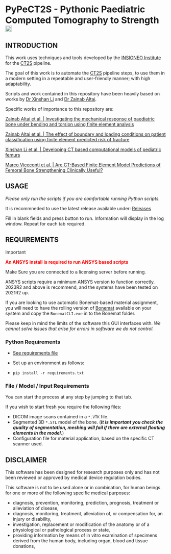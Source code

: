 # PyPeCT2S - Pythonic Paediatric Computed Tomography to Strength [<img src='INSIGNEO.png' width='20'>](https://www.sheffield.ac.uk/insigneo)

## INTRODUCTION

This work uses techniques and tools developed by the [INSIGNEO Institute](https://www.sheffield.ac.uk/insigneo) for the [CT2S](https://ct2s.insigneo.org/ct2s/) pipeline.

The goal of this work is to automate the [CT2S](https://ct2s.insigneo.org/ct2s/) pipeline steps, to use them in a modern setting in a repeatable and user-friendly manner; with high adaptability.

Scripts and work contained in this repository have been heavily based on works by [Dr Xinshan Li](https://scholar.google.co.uk/citations?user=T3t8XdcAAAAJ&hl=en) and [Dr Zainab Altai](https://scholar.google.com/citations?user=VaL--SsAAAAJ&hl=en).

Specific works of importance to this repository are:

[Zainab Altai et al. | Investigating the mechanical response of paediatric bone under bending and torsion using finite element analysis](https://doi.org/10.1007/s10237-018-1008-9)

[Zainab Altai et al. | The effect of boundary and loading conditions on patient classification using finite element predicted risk of fracture](https://doi.org/10.1016/j.clinbiomech.2019.06.004)

[Xinshan Li et al. | Developing CT based computational models of pediatric femurs](https://doi.org/10.1016/j.jbiomech.2015.03.027)

[Marco Viceconti et al. | Are CT-Based Finite Element Model Predictions of Femoral Bone Strengthening Clinically Useful?](https://doi.org/10.1007/s11914-018-0438-8)

## USAGE

_Please only run the scripts if you are comfortable running Python scripts._

It is recommneded to use the latest release available under: [Releases](https://github.com/INSIGNEO/PyPeCT2S/releases/latest)

Fill in blank fields and press button to run. Information will display in the log window. Repeat for each tab required.

## REQUIREMENTS

>[!IMPORTANT]
> 
><span style="color:red">**An ANSYS install is required to run ANSYS based scripts**</span>
> 
> Make Sure you are connected to a licensing server before running.
>
>ANSYS scripts require a minimum ANSYS version to function correctly. 2023R2 and above is recommend, and the systems have been tested on 2021R2 up.

If you are looking to use automatic Bonemat-based material assignment, you will need to have the rolling version of [Bonemat]() available on your system and copy the `BonematCLI.exe` in to the Bonemat folder.

Please keep in mind the limits of the software this GUI interfaces with. _We cannot solve issues that arise for errors in software we do not control._

### Python Requirements

- [See requirements file](requirements.txt)

- Set up an environment as follows:
-   `pip install -r requirements.txt`

### File / Model / Input Requirements

You can start the process at any step by jumping to that tab.

If you wish to start fresh you require the following files:
- DICOM image scans contained in a `*.VTK` file.
- Segmented 3D `*.STL` model of the bone. (_**It is important you check the quality of segmentation, meshing will fail if there are external floating elements in the model.**_)
- Configuration file for material application, based on the specific CT scanner used.

## DISCLAIMER

This software has been designed for research purposes only and has not been reviewed or approved by medical device regulation bodies.

This software is not to be used alone or in combination, for human beings for one or more of the following specific medical purposes:
- diagnosis, prevention, monitoring, prediction, prognosis, treatment or alleviation of disease,
- diagnosis, monitoring, treatment, alleviation of, or compensation for, an injury or disability,
- investigation, replacement or modification of the anatomy or of a physiological or pathological process or
state,
- providing information by means of in vitro examination of specimens derived from the human body, including
organ, blood and tissue donations,
